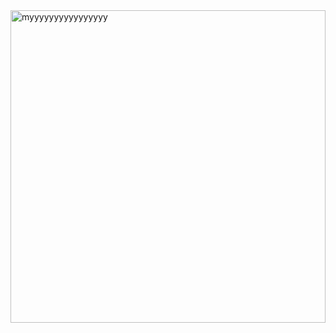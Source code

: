 
<div>
  <a href="https://somtochukwu-ko.vercel.app/">
    <img title="click me :)" align="right" alt="myyyyyyyyyyyyyyyy" src="https://somtochukwu-ko.vercel.app/portfolio.gif" width="100%" height="500" />
  </a>
</div>

<pre>  
- 👋 Hi, I’m @soomtochukwu

- 👀 I’m interested in web2 and web3
  
- 💻 I’m a practicing web3 <a href="https://somtochukwu-ko.vercel.app/">developer</a>

- 🦾 I’m seeking a challenging
position with seasoned professionals and clients in a fast-paced environment

- 📫 How to reach me: 
  - <a href="https://x.com/tweetSomto"><img alt="X Logo" src="https://encrypted-tbn0.gstatic.com/images?q=tbn:ANd9GcS7fj1vqat9XLO4cFwOG1uFqLXYDcISiYil2w&s" width="25" height="25" /></a>
  - <a href="https://wa.me/2348165261759"><img alt="WhatsApp Logo" src="https://cdn-icons-png.freepik.com/256/15707/15707843.png?semt=ais_hybrid" width="30" height="30" /></a>
</pre>

<!---
soomtochukwu/soomtochukwu is a ✨ special ✨ repository because its `README.md` (this file) appears on your GitHub profile.
You can click the Preview link to take a look at your changes.
--->
